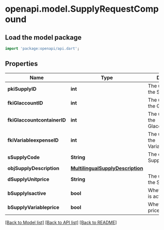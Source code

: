 # openapi.model.SupplyRequestCompound

## Load the model package
```dart
import 'package:openapi/api.dart';
```

## Properties
Name | Type | Description | Notes
------------ | ------------- | ------------- | -------------
**pkiSupplyID** | **int** | The unique ID of the Supply | [optional] 
**fkiGlaccountID** | **int** | The unique ID of the Glaccount | [optional] 
**fkiGlaccountcontainerID** | **int** | The unique ID of the Glaccountcontainer | [optional] 
**fkiVariableexpenseID** | **int** | The unique ID of the Variableexpense | 
**sSupplyCode** | **String** | The code of the Supply | 
**objSupplyDescription** | [**MultilingualSupplyDescription**](MultilingualSupplyDescription.md) |  | 
**dSupplyUnitprice** | **String** | The unit price of the Supply | 
**bSupplyIsactive** | **bool** | Whether the supply is active or not | 
**bSupplyVariableprice** | **bool** | Whether if the price is variable | 

[[Back to Model list]](../README.md#documentation-for-models) [[Back to API list]](../README.md#documentation-for-api-endpoints) [[Back to README]](../README.md)


